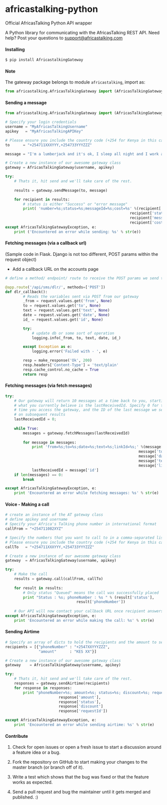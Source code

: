 # africastalking-python
Official AfricasTalking Python API wrapper

A Python library for communicating with the AfricasTalking REST API. Need help? Post your questions to support@africastalking.com

#### Installing
```bash
$ pip install AfricastalkingGateway
```

#### Note

The gateway package belongs to module ```africastalking```, import as:

```python
from africastalking.AfricasTalkingGateway import (AfricasTalkingGateway, AfricasTalkingGatewayException)
```


#### Sending a message

```python
from africastalking.AfricasTalkingGateway import (AfricasTalkingGateway, AfricasTalkingGatewayException)

# Specify your login credentials
username = "MyAfricasTalkingUsername"
apikey   = "MyAfricasTalkingAPIKey"

# Please ensure you include the country code (+254 for Kenya in this case)
to      = "+254711XXXYYY,+254733YYYZZZ"

message = "I'm a lumberjack and it's ok, I sleep all night and I work all day"

# Create a new instance of our awesome gateway class
gateway = AfricasTalkingGateway(username, apikey)

try:
    # Thats it, hit send and we'll take care of the rest.
    
    results = gateway.sendMessage(to, message)

    for recipient in results:
        # status is either "Success" or "error message"
        print( 'number=%s;status=%s;messageId=%s;cost=%s' %(recipient['number'],
                                                        recipient['status'],
                                                        recipient['messageId'],
                                                        recipient['cost']))
except AfricasTalkingGatewayException, e:
    print ('Encountered an error while sending: %s' % str(e))
```

#### Fetching messages (via a callback url)
(Sample code in Flask. Django is not too different, POST params within the request object)

- Add a callback URL on the accounts page

```python
# define a method/ endpoint/ route to receive the POST params we send to you:

@app.route('/api/sms/dlr/', methods=['POST'])
def dlr_callback():
        # Reads the variables sent via POST from our gateway
        _from = request.values.get('from', None)
        to = request.values.get('to', None)
        text = request.values.get('text', None)
        date = request.values.get('date', None)
        id_ = request.values.get('id', None)

        try:
            # update db or some sort of operation
            logging.info(_from, to, text, date, id_)

        except Exception as e:
            logging.error('Failed with - ', e)

        resp = make_response('Ok', 200)
        resp.headers['Content-Type'] = 'text/plain'
        resp.cache_control.no_cache = True
        return resp
```

#### Fetching messages (via fetch messages)

```python
try:
    # Our gateway will return 10 messages at a time back to you, starting with
    # what you currently believe is the lastReceivedId. Specify 0 for the first
    # time you access the gateway, and the ID of the last message we sent you
    # on subsequent results
    lastReceivedId = 0;
    
    while True:
        messages = gateway.fetchMessages(lastReceivedId)
        
        for message in messages:
            print 'from=%s;to=%s;date=%s;text=%s;linkId=%s;' %(message['from'],
                                                            message['to'],
                                                            message['date'],
                                                            message['text'],
                                                            message['linKId'])
            lastReceivedId = message['id']
    if len(messages) == 0:
        break

except AfricasTalkingGatewayException, e:
    print 'Encountered an error while fetching messages: %s' % str(e)
```


#### Voice - Making a call

```python
# create an instance of the AT gateway class
# define apikey and username
# Specify your Africa's Talking phone number in international format
callFrom = "+254711082XYZ"

# Specify the numbers that you want to call to in a comma-separated list
# Please ensure you include the country code (+254 for Kenya in this case, +256 Uganda)
callTo   = "+254711XXXYYY,+254733YYYZZZ"

# Create a new instance of our awesome gateway class
gateway  = AfricasTalkingGateway(username, apikey)

try:
    # Make the call
    results = gateway.call(callFrom, callTo)
    
    for result in results:
        # Only status "Queued" means the call was successfully placed
        print "Status : %s; phoneNumber : %s " % (result['status'], 
                                result['phoneNumber'])
    
    # Our API will now contact your callback URL once recipient answers the call!
except AfricasTalkingGatewayException, e:
    print 'Encountered an error while making the call: %s' % str(e)
```

#### Sending Airtime 

```python
# Specify an array of dicts to hold the recipients and the amount to send
recipients = [{"phoneNumber" : "+2547XXYYYZZZ", 
               "amount"      : "KES XX"}]

# Create a new instance of our awesome gateway class
gateway    = AfricasTalkingGateway(username, apikey)

try:
    # Thats it, hit send and we'll take care of the rest. 
    responses = gateway.sendAirtime(recipients)
    for response in responses:
        print "phoneNumber=%s; amount=%s; status=%s; discount=%s; requestId=%s" %(response['phoneNumber'],
                        response['amount'],
                        response['status'],
                        response['discount']
                        response['requestId'])

except AfricasTalkingGatewayException, e:
    print 'Encountered an error while sending airtime: %s' % str(e)
```

#### Contribute

1. Check for open issues or open a fresh issue to start a discussion around a feature idea or a bug.

2. Fork the repository on GitHub to start making your changes to the master branch (or branch off of it).

3. Write a test which shows that the bug was fixed or that the feature works as expected.

4. Send a pull request and bug the maintainer until it gets merged and published. :)
